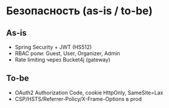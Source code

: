 # Безопасность (as-is / to-be)

## As-is
- Spring Security + JWT (HS512)
- RBAC роли: Guest, User, Organizer, Admin
- Rate limiting через Bucket4j (gateway)

## To-be
- OAuth2 Authorization Code, cookie HttpOnly, SameSite=Lax
- CSP/HSTS/Referrer-Policy/X-Frame-Options в prod
